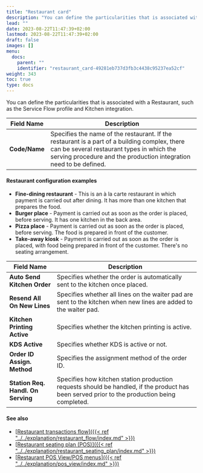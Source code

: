 ```yaml
---
title: "Restaurant card"
description: "You can define the particularities that is associated with a Restaurant, such as the Service Flow profile and Kitchen integration."
lead: ""
date: 2023-08-22T11:47:39+02:00
lastmod: 2023-08-22T11:47:39+02:00
draft: false
images: []
menu:
  docs:
    parent: ""
    identifier: "restaurant_card-49281eb737d3fb3c4438c95237ea52cf"
weight: 343
toc: true
type: docs
---
```

You can define the particularities that is associated with a Restaurant, such as the Service Flow profile and Kitchen integration.

| Field Name      | Description |
| ----------- | ----------- |
| **Code/Name** | Specifies the name of the restaurant. If the restaurant is a part of a building complex, there can be several restaurant types in which the serving procedure and the production integration need to be defined. | 

#### Restaurant configuration examples

- **Fine-dining restaurant** - This is an à la carte restaurant in which payment is carried out after dining. It has more than one kitchen that prepares the food. 
- **Burger place** - Payment is carried out as soon as the order is placed, before serving. It has one kitchen in the back area. 
- **Pizza place** - Payment is carried out as soon as the order is placed, before serving. The food is prepared in front of the customer.
- **Take-away kiosk** - Payment is carried out as soon as the order is placed, with food being prepared in front of the customer. There's no seating arrangement.

| Field Name      | Description |
| ----------- | ----------- |
| **Auto Send Kitchen Order** | Specifies whether the order is automatically sent to the kitchen once placed. | 
| **Resend All On New Lines** | Specifies whether all lines on the waiter pad are sent to the kitchen when new lines are added to the waiter pad. | 
| **Kitchen Printing Active** | Specifies whether the kitchen printing is active. |
| **KDS Active** | Specifies whether KDS is active or not. |
| **Order ID Assign. Method** | Specifies the assignment method of the order ID. | 
| **Station Req. Handl. On Serving** | Specifies how kitchen station production requests should be handled, if the product has been served prior to the production being completed. | 

#### See also

- [<ins>Restaurant transactions flow<ins>]({{< ref "../../explanation/restaurant_flow/index.md" >}})
- [<ins>Restaurant seating plan (POS)<ins>]({{< ref "../../explanation/restaurant_seating_plan/index.md" >}})
- [<ins>Restaurant POS View/POS menus<ins>]({{< ref "../../explanation/pos_view/index.md" >}})